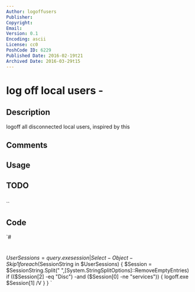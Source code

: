 ```yaml
---
Author: logoffusers
Publisher: 
Copyright: 
Email: 
Version: 0.1
Encoding: ascii
License: cc0
PoshCode ID: 6229
Published Date: 2016-02-19t21
Archived Date: 2016-03-29t15
---
```


# log off local users - 

## Description

logoff all disconnected local users, inspired by this

## Comments



## Usage



## TODO



## 

``

## Code

`#
 #
 $UserSessions = query.exe session | Select-Object -Skip 1
 foreach ($SessionString in $UserSessions) {
     $Session = $SessionString.Split(" ",[System.StringSplitOptions]::RemoveEmptyEntries) 
     if (($Session[2] -eq "Disc") -and ($Session[0] -ne "services")) {
         logoff.exe $Session[1] /V
     }
 }
`

